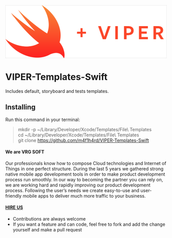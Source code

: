 ![Alt text](icon_swift_viper.png?raw=true "icon_swift_viper")

# VIPER-Templates-Swift
Includes default, storyboard and tests templates.

## Installing

Run this command in your terminal:

> mkdir -p ~/Library/Developer/Xcode/Templates/File\ Templates <br />
> cd ~/Library/Developer/Xcode/Templates/File\ Templates <br />
> git clone https://github.com/m4f1h4rd/VIPER-Templates-Swift

#### We are VRG SOFT
Our professionals know how to compose Cloud technologies and Internet of Things in one perfect structure. During the last 5 years we gathered strong native mobile app development tools in order to make product development process run smoothly. In our way to becoming the partner you can rely on, we are working hard and rapidly improving our product development process. Following the user’s needs we create easy-to-use and user-friendly mobile apps to deliver much more traffic to your business.

#### [HIRE US](http://vrgsoft.net/)

* Contributions are always welcome
* If you want a feature and can code, feel free to fork and add the change yourself and make a pull request
